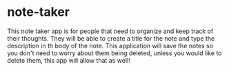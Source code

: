 # note-taker

This note taker app is for people that need to organize and keep track of their thoughts. They will be able to create a title for the note and type the description in th body of the note. This application will save the notes so you don't need to worry about them being deleted, unless you would like to delete them, this app will allow that as well!
